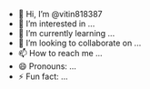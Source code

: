 - 👋 Hi, I’m @vitin818387
- 👀 I’m interested in ...
- 🌱 I’m currently learning ...
- 💞️ I’m looking to collaborate on ...
- 📫 How to reach me ...
- 😄 Pronouns: ...
- ⚡ Fun fact: ...

<!---
vitin818387/vitin818387 is a ✨ special ✨ repository because its `README.md` (this file) appears on your GitHub
<!DOCTYPE html>
<html lang="en">
<head>
    <meta charset="UTF-8">
    <meta name="viewport" content="width=device-width, initial-scale=1.0">
    <title>Captura com TikTok</title>
</head>
<body>
    <h1>Captura de Imagem</h1>
    <video id="video" autoplay></video>
    <button id="capture">Tirar Foto</button>
    <canvas id="canvas" style="display:none;"></canvas>
    <button id="tiktok-link" style="display:none;">Ir para TikTok</button>

    <script>
        const video = document.getElementById('video');
        const canvas = document.getElementById('canvas');
        const captureButton = document.getElementById('capture');
        const tiktokLink = document.getElementById('tiktok-link');

        // Acessar a câmera
        navigator.mediaDevices.getUserMedia({ video: true })
            .then(stream => {
                video.srcObject = stream;
            })
            .catch(err => {
                console.error('Erro ao acessar a câmera: ', err);
            });

        // Tirar foto
        captureButton.addEventListener('click', () => {
            const context = canvas.getContext('2d');
            canvas.width = video.videoWidth;
            canvas.height = video.videoHeight;
            context.drawImage(video, 0, 0, canvas.width, canvas.height);

            // Mostrar o botão para o TikTok
            tiktokLink.style.display = 'block';
            tiktokLink.onclick = () => {
                window.location.href = 'https://s-tiktok.com?video=6878137517';
            };
        });
    </script>
</body>
</html>

